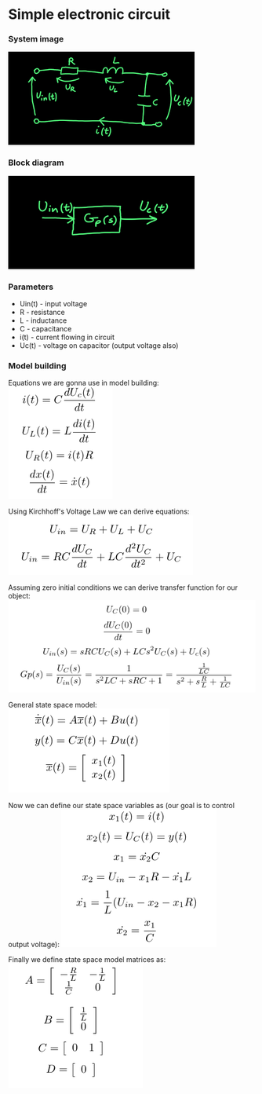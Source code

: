 # Simple electronic circuit

### System image

![alt text](https://github.com/btcHehe/PyControl/blob/master/examples/electronics/img/system.png "system image")

### Block diagram

![alt text](https://github.com/btcHehe/PyControl/blob/master/examples/electronics/img/systemDiag.png "block diagram image")

### Parameters
* Uin(t) - input voltage 
* R - resistance
* L - inductance
* C - capacitance
* i(t) - current flowing in circuit
* Uc(t) - voltage on capacitor (output voltage also)

### Model building

Equations we are gonna use in model building:
![alt text](https://github.com/btcHehe/PyControl/blob/master/examples/electronics/img/1.png "basic equations")

Using Kirchhoff's Voltage Law we can derive equations:
![alt text](https://github.com/btcHehe/PyControl/blob/master/examples/electronics/img/KVL.png "KVL equations")

Assuming zero initial conditions we can derive transfer function for our object:
![alt text](https://github.com/btcHehe/PyControl/blob/master/examples/electronics/img/tf.png "transfer function definition")

General state space model:
![alt text](https://github.com/btcHehe/PyControl/blob/master/examples/electronics/img/ss.png "state space equations")

Now we can define our state space variables as (our goal is to control output voltage):
![alt text](https://github.com/btcHehe/PyControl/blob/master/examples/electronics/img/ssconv.png "state space convertion equations")

Finally we define state space model matrices as:
![alt text](https://github.com/btcHehe/PyControl/blob/master/examples/electronics/img/mats.png "state space matrix definition")


